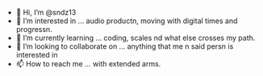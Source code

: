 - 👋 Hi, I’m @sndz13
- 👀 I’m interested in ... audio productn, moving with digital times and progressn.
- 🌱 I’m currently learning ... coding, scales nd what else crosses my path.
- 💞️ I’m looking to collaborate on ... anything that me n said persn is interested in 
- 📫 How to reach me ... with extended arms.

<!---
sndz13/sndz13 is a ✨ special ✨ repository because its `README.md` (this file) appears on your GitHub profile.
You can click the Preview link to take a look at your changes.
--->
